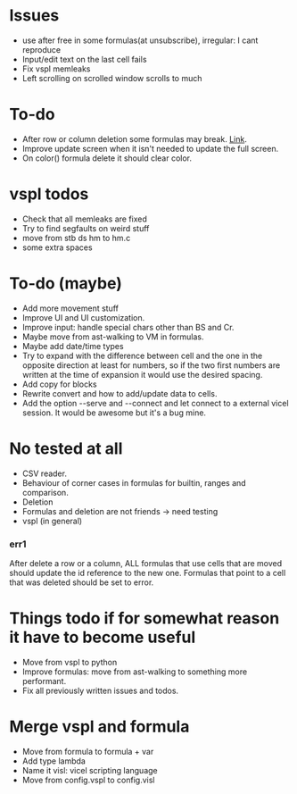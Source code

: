 # Issues
* use after free in some formulas(at unsubscribe), irregular: I cant reproduce
* Input/edit text on the last cell fails
* Fix vspl memleaks
* Left scrolling on scrolled window scrolls to much

# To-do
* After row or column deletion some formulas may break. [Link](#err1).
* Improve update screen when it isn't needed to update the full screen.
* On color() formula delete it should clear color.

# vspl todos
* Check that all memleaks are fixed
* Try to find segfaults on weird stuff
* move from stb ds hm to hm.c
* some extra spaces

# To-do (maybe)
* Add more movement stuff
* Improve UI and UI customization.
* Improve input: handle special chars other than BS and Cr.
* Maybe move from ast-walking to VM in formulas.
* Maybe add date/time types
* Try to expand with the difference between cell and the one in the opposite
  direction at least for numbers, so if the two first numbers are written
  at the time of expansion it would use the desired spacing.
* Add copy for blocks
* Rewrite convert and how to add/update data to cells.
* Add the option --serve and --connect and let connect to a external vicel
  session. It would be awesome but it's a bug mine.

# No tested at all
* CSV reader.
* Behaviour of corner cases in formulas for builtin, ranges and comparison.
* Deletion
* Formulas and deletion are not friends -> need testing
* vspl (in general)

### err1
After delete a row or a column, ALL formulas that use cells that are moved
should update the id reference to the new one. Formulas that point to a cell
that was deleted should be set to error. 

# Things todo if for somewhat reason it have to become useful
* Move from vspl to python
* Improve formulas: move from ast-walking to something more performant. 
* Fix all previously written issues and todos.

# Merge vspl and formula
- Move from formula to formula + var 
- Add type lambda
- Name it visl: vicel scripting language
- Move from config.vspl to config.visl
